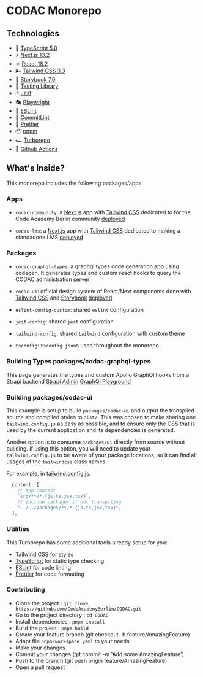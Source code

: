 # CODAC Monorepo

## Technologies

- 📏 [TypeScript 5.0](https://www.typescriptlang.org/)
- ⚡️ [Next.js 13.2](https://nextjs.org/)
- ⚛️ [React 18.2](https://reactjs.org/)
- 🌬️ [Tailwind CSS 3.3](https://tailwindcss.com/)
- 📕 [Storybook 7.0](https://storybook.js.org/)
- 🧪 [Testing Library](https://testing-library.com/)
- 🃏 [Jest](https://jestjs.io/)
- 🎭 [Playwright](https://playwright.dev/)
- 🧹 [ESLint](https://eslint.org/)
- 🤖 [CommitLint](https://commitlint.js.org/)
- 💖 [Prettier](https://prettier.io/)
- 📦 [pnpm](https://pnpm.io/)
- 🏎️ [Turborepo](https://turbo.build/repo)
- 👷 [Github Actions](https://github.com/features/actions)

## What's inside?

This monorepo includes the following packages/apps:

### Apps

- `codac-community`: a [Next.js](https://nextjs.org/) app with [Tailwind CSS](https://tailwindcss.com/) dedicated to for the Code Academy Berlin community
  [deployed](https://codac-lms.vercel.app/)

- `codac-lms`: a [Next.js](https://nextjs.org/) app with [Tailwind CSS](https://tailwindcss.com/) dedicated to making a standadone LMS
  [deployed](https://codac-community.vercel.app/)

### Packages

- `codac-graphql-types`: a graphql types code generation app using codegen. It generates types and custom react hooks to query the CODAC administration server

- `codac-ui`: official design system of React/Next components done with [Tailwind CSS](https://tailwindcss.com/) and [Storybook](https://storybook.js.org/)
  [deployed](https://codac-ui.vercel.app/)

- `eslint-config-custom`: shared `eslint` configuration

- `jest-config`: shared `jest` configuration

- `tailwind-config`: shared `tailwind` configuration with custom theme

- `tsconfig`: `tsconfig.json`s used throughout the monorepo

### Building Types packages/codac-graphql-types

This page generates the types and custom Apollo GraphQl hooks from a Strapi backend
[Strapi Admin](https://codac-admin-dev.up.railway.app/admin)
[GraphQl Playground](https://codac-admin-dev.up.railway.app/admin/graphql)

### Building packages/codac-ui

This example is setup to build `packages/codac-ui` and output the transpiled source and compiled styles to `dist/`. This was chosen to make sharing one `tailwind.config.js` as easy as possible, and to ensure only the CSS that is used by the current application and its dependencies is generated.

Another option is to consume `packages/ui` directly from source without building. If using this option, you will need to update your `tailwind.config.js` to be aware of your package locations, so it can find all usages of the `tailwindcss` class names.

For example, in [tailwind.config.js](packages/tailwind-config/tailwind.config.js):

```js
  content: [
    // app content
    `src/**/*.{js,ts,jsx,tsx}`,
    // include packages if not transpiling
    "../../packages/**/*.{js,ts,jsx,tsx}",
  ],
```

### Utilities

This Turborepo has some additional tools already setup for you:

- [Tailwind CSS](https://tailwindcss.com/) for styles
- [TypeScript](https://www.typescriptlang.org/) for static type checking
- [ESLint](https://eslint.org/) for code linting
- [Prettier](https://prettier.io) for code formatting

### Contributing

- Clone the project : `git clone https://github.com/CodeAcademyBerlin/CODAC.git`
- Go to the project directory : `cd CODAC`
- Install dependencies : `pnpm install`
- Build the project : `pnpm build`
- Create your feature branch (git checkout -b feature/AmazingFeature)
- Adapt file `pnpm-workspace.yaml` to your needs
- Make your changes
- Commit your changes (git commit -m 'Add some AmazingFeature')
- Push to the branch (git push origin feature/AmazingFeature)
- Open a pull request
